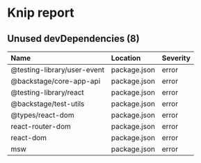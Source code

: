 # Knip report

## Unused devDependencies (8)

| Name                        | Location     | Severity |
| :-------------------------- | :----------- | :------- |
| @testing-library/user-event | package.json | error    |
| @backstage/core-app-api     | package.json | error    |
| @testing-library/react      | package.json | error    |
| @backstage/test-utils       | package.json | error    |
| @types/react-dom            | package.json | error    |
| react-router-dom            | package.json | error    |
| react-dom                   | package.json | error    |
| msw                         | package.json | error    |

